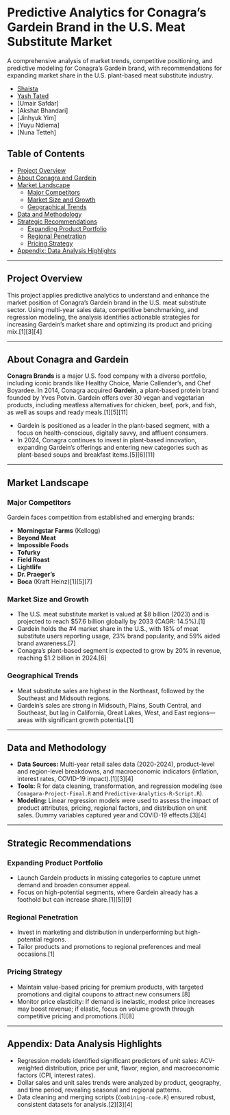 # Predictive Analytics for Conagra’s Gardein Brand in the U.S. Meat Substitute Market

A comprehensive analysis of market trends, competitive positioning, and predictive modeling for Conagra’s Gardein brand, with recommendations for expanding market share in the U.S. plant-based meat substitute industry.

- [Shaista](https://github.com/AShaista)
- [Yash Tated](https://github.com/Yashtated) 
- [Umair Safdar]
- [Akshat Bhandari]
- [Jinhyuk Yim]
- [Yuyu Ndiema]
- [Nuna Tetteh]
  

## Table of Contents

- [Project Overview](#project-overview)
- [About Conagra and Gardein](#about-conagra-and-gardein)
- [Market Landscape](#market-landscape)
  - [Major Competitors](#major-competitors)
  - [Market Size and Growth](#market-size-and-growth)
  - [Geographical Trends](#geographical-trends)
- [Data and Methodology](#data-and-methodology)
- [Strategic Recommendations](#strategic-recommendations)
  - [Expanding Product Portfolio](#expanding-product-portfolio)
  - [Regional Penetration](#regional-penetration)
  - [Pricing Strategy](#pricing-strategy)
- [Appendix: Data Analysis Highlights](#appendix-data-analysis-highlights)


---

## Project Overview

This project applies predictive analytics to understand and enhance the market position of Conagra’s Gardein brand in the U.S. meat substitute sector. Using multi-year sales data, competitive benchmarking, and regression modeling, the analysis identifies actionable strategies for increasing Gardein’s market share and optimizing its product and pricing mix.[1][3][4]

---

## About Conagra and Gardein

**Conagra Brands** is a major U.S. food company with a diverse portfolio, including iconic brands like Healthy Choice, Marie Callender’s, and Chef Boyardee. In 2014, Conagra acquired **Gardein**, a plant-based protein brand founded by Yves Potvin. Gardein offers over 30 vegan and vegetarian products, including meatless alternatives for chicken, beef, pork, and fish, as well as soups and ready meals.[1][5][11]

- Gardein is positioned as a leader in the plant-based segment, with a focus on health-conscious, digitally savvy, and affluent consumers.
- In 2024, Conagra continues to invest in plant-based innovation, expanding Gardein’s offerings and entering new categories such as plant-based soups and breakfast items.[5][6][11]

---

## Market Landscape

### Major Competitors

Gardein faces competition from established and emerging brands:

- **Morningstar Farms** (Kellogg)
- **Beyond Meat**
- **Impossible Foods**
- **Tofurky**
- **Field Roast**
- **Lightlife**
- **Dr. Praeger’s**
- **Boca** (Kraft Heinz)[1][5][7]

### Market Size and Growth

- The U.S. meat substitute market is valued at $8 billion (2023) and is projected to reach $57.6 billion globally by 2033 (CAGR: 14.5%).[1]
- Gardein holds the #4 market share in the U.S., with 18% of meat substitute users reporting usage, 23% brand popularity, and 59% aided brand awareness.[7]
- Conagra’s plant-based segment is expected to grow by 20% in revenue, reaching $1.2 billion in 2024.[6]

### Geographical Trends

- Meat substitute sales are highest in the Northeast, followed by the Southeast and Midsouth regions.
- Gardein’s sales are strong in Midsouth, Plains, South Central, and Southeast, but lag in California, Great Lakes, West, and East regions—areas with significant growth potential.[1]

---

## Data and Methodology

- **Data Sources:** Multi-year retail sales data (2020-2024), product-level and region-level breakdowns, and macroeconomic indicators (inflation, interest rates, COVID-19 impact).[1][3][4]
- **Tools:** R for data cleaning, transformation, and regression modeling (see `Conagara-Project-Final.R` and `Predictive-Analytics-R-Script.R`).
- **Modeling:** Linear regression models were used to assess the impact of product attributes, pricing, regional factors, and distribution on unit sales. Dummy variables captured year and COVID-19 effects.[3][4]

---

## Strategic Recommendations

### Expanding Product Portfolio

- Launch Gardein products in missing categories to capture unmet demand and broaden consumer appeal.
- Focus on high-potential segments, where Gardein already has a foothold but can increase share.[1][5][9]

### Regional Penetration

- Invest in marketing and distribution in underperforming but high-potential regions.
- Tailor products and promotions to regional preferences and meal occasions.[1]

### Pricing Strategy

- Maintain value-based pricing for premium products, with targeted promotions and digital coupons to attract new consumers.[8]
- Monitor price elasticity: If demand is inelastic, modest price increases may boost revenue; if elastic, focus on volume growth through competitive pricing and promotions.[1][8]

---

## Appendix: Data Analysis Highlights

- Regression models identified significant predictors of unit sales: ACV-weighted distribution, price per unit, flavor, region, and macroeconomic factors (CPI, interest rates).
- Dollar sales and unit sales trends were analyzed by product, geography, and time period, revealing seasonal and regional patterns.
- Data cleaning and merging scripts (`Combining-code.R`) ensured robust, consistent datasets for analysis.[2][3][4]




